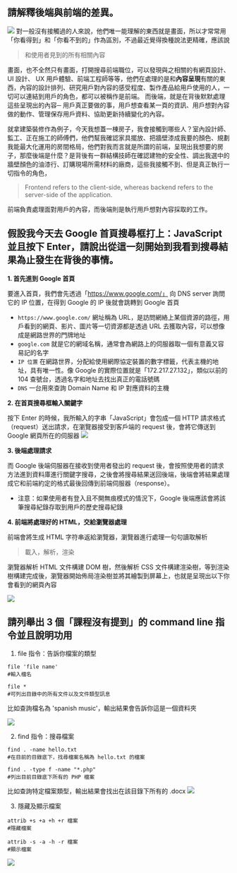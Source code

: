 ## 請解釋後端與前端的差異。
![](https://i.imgur.com/YpLA7pj.png)
對一般沒有接觸過的人來說，他們唯一能理解的東西就是畫面，所以才常常用「你看得到」和「你看不到的」作為區別，不過最近覺得換種說法更精確，應該說
> 和使用者見到的所有相關內容

畫面，也不全然只有畫面，打開搜尋前端職位，可以發現與之相關的有網頁設計、UI 設計、 UX 用戶體驗、前端工程師等等，他們在處理的是和**內容呈現**有關的東西，內容的設計排列、研究用戶對內容的感受程度、製作產品給用戶使用的人，一切可以連結到用戶的角色，都可以被稱作是前端。
而後端，就是在背後默默處理這些呈現出的內容─ 用戶真正要做的事，用戶想查看某一頁的資訊、用戶想對內容做的動作、管理保存用戶資料、協助更新持續變化的內容。

就拿建築裝修作為例子，今天我想蓋一棟房子，我會接觸到哪些人？室內設計師、監工、正在施工的師傅們，他們幫我確認家具擺放、把牆壁漆成我要的顏色、規劃我能最大化運用的房間格局，他們對我而言就是所謂的前端，呈現出我想要的房子，那麼後端是什麼？是背後有一群結構技師在確認建物的安全性、調出我選中的牆壁顏色的油漆行、訂購現場所需材料的廠商，這些我接觸不到、但是真正執行一切指令的角色，

> Frontend refers to the client-side, whereas backend refers to the server-side of the application.

前端負責處理面對用戶的內容，而後端則是執行用戶想對內容採取的工作。

## 假設我今天去 Google 首頁搜尋框打上：JavaScript 並且按下 Enter，請說出從這一刻開始到我看到搜尋結果為止發生在背後的事情。
**1. 首先進到 Google 首頁**

要進入首頁，我們會先透過「https://www.google.com/」 向 DNS server 詢問它的 IP 位置，在得到 Google 的 IP 後就會跳轉到 Google 首頁
* `https://www.google.com/` 網址稱為 URL，是訪問網絡上某個資源的路徑，用戶看到的網頁、影片、圖片等一切資源都是透過 URL 去獲取內容，可以想像成是網路世界的門牌地址
* `google.com` 就是它的網域名稱，通常會為網路上的伺服器取一個有意義又容易記的名字
* `IP 位置` 在網路世界，分配給使用網際協定裝置的數字標籤，代表主機的地址，具有唯一性。像 Google 的實際位置就是「172.217.27.132」，類似以前的 104 查號台，透過名字和地址去找出真正的電話號碼
* `DNS` 一台用來查詢 Domain Name 和 IP 對應資料的主機

**2. 在首頁搜尋框輸入關鍵字**

按下 Enter 的時候，我所輸入的字串「JavaScript」會包成一個 HTTP 請求格式（request）送出請求，在瀏覽器接受到客戶端的 request 後，會將它傳送到 Google 網頁所在的伺服器
![](https://i.imgur.com/81q5jVF.png)

**3. 後端處理請求**

而 Google 後端伺服器在接收到使用者發出的 request 後，會按照使用者的請求方法進到資料庫進行關鍵字搜尋，之後會將搜尋結果送回後端，後端會將結果處理成它和前端約定的格式最後回傳到前端伺服器（response）。
- 注意：如果使用者有登入且不開無痕模式的情況下，Google 後端應該會將該筆搜尋紀錄存取到用戶的歷史搜尋紀錄

**4. 前端將處理好的 HTML，交給瀏覽器處理**

前端會將生成 HTML 字符串返給瀏覽器，瀏覽器進行處理一句句讀取解析
> 載入，解析，渲染

瀏覽器解析 HTML 文件構建 DOM 樹，然後解析 CSS 文件構建渲染樹，等到渲染樹構建完成後，瀏覽器開始佈局渲染樹並將其繪製到屏幕上，也就是呈現出以下你會看到的網頁內容

![](https://i.imgur.com/aV0f0Tx.png)



## 請列舉出 3 個「課程沒有提到」的 command line 指令並且說明功用
1. file 指令：告訴你檔案的類型
```
file 'file name' 
#輸入檔名

file * 
#可列出目錄中的所有文件以及文件類型訊息
```
比如查詢檔名為 'spanish music'，輸出結果會告訴你這是一個資料夾

![](https://i.imgur.com/stvTbpB.png)

2. find 指令：搜尋檔案
```
find . -name hello.txt
#在目前的目錄底下，找尋檔案名稱為 hello.txt 的檔案

find . -type f -name "*.php"
#列出目前目錄底下所有的 PHP 檔案
```
比如查詢特定檔案類型，輸出結果會找出在該目錄下所有的 .docx 
![](https://i.imgur.com/5y81IS8.png)

3. 隱藏及顯示檔案
```
attrib +s +a +h +r 檔案
#隱藏檔案

attrib -s -a -h -r 檔案
#顯示檔案
```
![](https://i.imgur.com/wrHTWW0.png)
